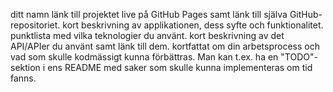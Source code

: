 ditt namn
länk till projektet live på GitHub Pages samt länk till själva GitHub-repositoriet.
kort beskrivning av applikationen, dess syfte och funktionalitet.
punktlista med vilka teknologier du använt.
kort beskrivning av det API/APIer du använt samt länk till dem.
kortfattat om din arbetsprocess och vad som skulle kodmässigt kunna förbättras. Man kan t.ex. ha en "TODO"-sektion i ens README med saker som skulle kunna implementeras om tid fanns.